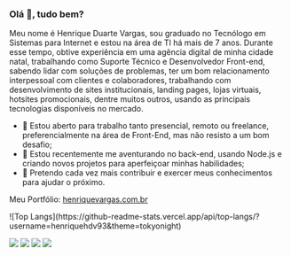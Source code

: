 
### Olá 👋, tudo bem? 
Meu nome é Henrique Duarte Vargas, sou graduado no Tecnólogo em Sistemas para Internet e estou na área de TI há mais de 7 anos. Durante esse tempo, obtive experiência em uma agência digital de minha cidade natal, trabalhando como Suporte Técnico e Desenvolvedor Front-end, sabendo lidar com soluções de problemas, ter um bom relacionamento interpessoal com clientes e colaboradores, trabalhando com desenvolvimento de sites institucionais, landing pages, lojas virtuais, hotsites promocionais, dentre muitos outros, usando as principais tecnologias disponíveis no mercado.

- 🔭 Estou aberto para trabalho tanto presencial, remoto ou freelance, preferencialmente na área de Front-End, mas não resisto a um bom desafio;
- 🌱 Estou recentemente me aventurando no back-end, usando Node.js e criando novos projetos para aperfeiçoar minhas habilidades;
- 🤝 Pretendo cada vez mais contribuir e exercer meus conhecimentos para ajudar o próximo.

<p>Meu Portfólio: <a href="https://www.henriquevargas.com.br" target="_blank" title="Acesse meu site">henriquevargas.com.br</a></p>

<div style="display: flex; justify-content: center;">
 ![Top Langs](https://github-readme-stats.vercel.app/api/top-langs/?username=henriquehdv93&theme=tokyonight)
 </div>

 [<img src="https://img.shields.io/badge/twitter-%231DA1F2.svg?&style=for-the-badge&logo=twitter&logoColor=white" />](https://twitter.com/henriquehdv)  [<img src="https://img.shields.io/badge/linkedin-%230077B5.svg?&style=for-the-badge&logo=linkedin&logoColor=white" />](https://www.linkedin.com/in/henrique-vargas-149002136/) [<img src = "https://img.shields.io/badge/instagram-%23E4405F.svg?&style=for-the-badge&logo=instagram&logoColor=white">](https://www.instagram.com/henriquehdv/) [<img src = "https://img.shields.io/badge/facebook-%231877F2.svg?&style=for-the-badge&logo=facebook&logoColor=white">](https://www.facebook.com/henrique.vargas.1238)

